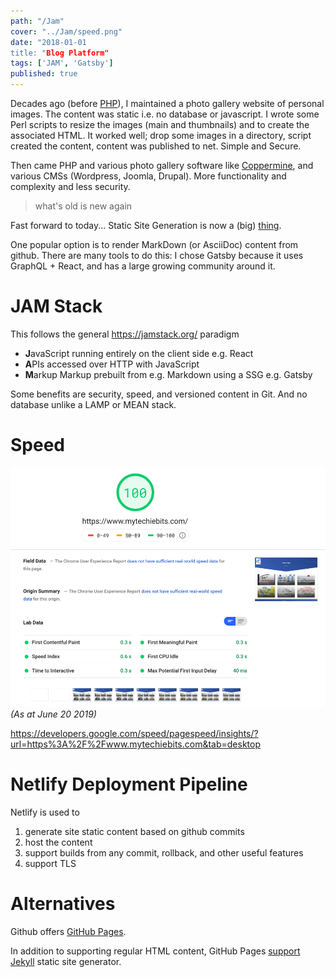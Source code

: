 ```yaml
---
path: "/Jam"
cover: "../Jam/speed.png"
date: "2018-01-01
title: "Blog Platform"
tags: ['JAM', 'Gatsby']
published: true
---
```



Decades ago (before [PHP](https://en.wikipedia.org/wiki/PHP)), I maintained a photo gallery website of personal images. 
The content was static i.e. no database or javascript.
I wrote some Perl scripts to resize the images (main and thumbnails) and to create the associated HTML. It worked well; drop some images in a directory, script created the content, content was published to net. Simple and Secure.


Then came PHP and various photo gallery software like [Coppermine](https://coppermine-gallery.net/), and various CMSs (Wordpress, Joomla, Drupal). More functionality and complexity and less security.


> what's old is new again

Fast forward to today... Static Site Generation is now a (big) [thing](https://www.staticgen.com/). 

One popular option is to render MarkDown (or AsciiDoc) content from github. 
There are many tools to do this: I chose Gatsby because it uses GraphQL + React, and has a large growing community around it.

# JAM Stack
This follows the general https://jamstack.org/ paradigm
- **J**avaScript running entirely on the client side e.g. React
- **A**PIs accessed over HTTP with JavaScript 
- **M**arkup Markup prebuilt from e.g. Markdown using a SSG e.g. Gatsby

 Some benefits are security, speed, and versioned content in Git. And no database unlike a LAMP or MEAN stack.



# Speed
![Jira](speed.png)
*(As at June 20 2019)*

https://developers.google.com/speed/pagespeed/insights/?url=https%3A%2F%2Fwww.mytechiebits.com&tab=desktop


# Netlify Deployment Pipeline
Netlify is used to
1. generate site static content based on github commits
2. host the content
3. support builds from any commit, rollback, and other useful features
4. support TLS 

# Alternatives
Github offers [GitHub Pages](https://pages.github.com/).

In addition to supporting regular HTML content, GitHub Pages [support Jekyll](https://help.github.com/en/articles/using-jekyll-as-a-static-site-generator-with-github-pages)  static site generator.
